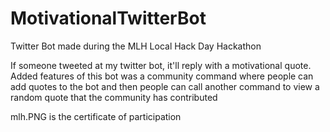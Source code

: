 # MotivationalTwitterBot
 
Twitter Bot made during the MLH Local Hack Day Hackathon

If someone tweeted at my twitter bot, it'll reply with a motivational quote.
Added features of this bot was a community command where people can add quotes to the bot
and then people can call another command to view a random quote that the community has contributed

mlh.PNG is the certificate of participation
